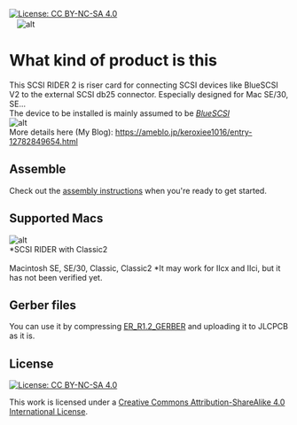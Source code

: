 [![License: CC BY-NC-SA 4.0](https://img.shields.io/badge/License-CC%20BY--NC--SA%204.0-lightgrey.svg)](https://creativecommons.org/licenses/by-nc-sa/4.0/)
<br>
　![alt](images/IMG_4263.jpeg)
# What kind of product is this
This SCSI RIDER 2 is riser card for connecting SCSI devices like BlueSCSI V2 to the external SCSI db25 connector.
Especially designed for Mac SE/30, SE...
<BR>
The device to be installed is mainly assumed to be 
*[BlueSCSI](https://github.com/erichelgeson/BlueSCSI)*
<BR>
  ![alt](images/IMG_4259.jpg)
<BR>
More details here (My Blog):
  https://ameblo.jp/keroxiee1016/entry-12782849654.html

## Assemble

Check out the [assembly instructions](Assembly/README.md) when you're ready to get started.

## Supported Macs
![alt](images/IMG_4253.jpeg)
<BR>
*SCSI RIDER with Classic2
<BR><BR>
Macintosh SE, SE/30, Classic, Classic2 *It may work for IIcx and IIci, but it has not been verified yet.

## Gerber files

You can use it by compressing [ER_R1.2_GERBER](ER_R1.2_GERBER)  and uploading it to JLCPCB as it is.

## License

[![License: CC BY-NC-SA 4.0](https://img.shields.io/badge/License-CC%20BY--NC--SA%204.0-lightgrey.svg)](https://creativecommons.org/licenses/by-nc-sa/4.0/)

This work is licensed under a
[Creative Commons Attribution-ShareAlike 4.0 International License](https://creativecommons.org/licenses/by-nc-sa/4.0/).
